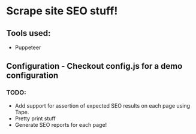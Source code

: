 # Scrape site SEO stuff!

## Tools used:
- Puppeteer

## Configuration - Checkout config.js for a demo configuration

### TODO:
- Add support for assertion of expected SEO results on each page using Tape.
- Pretty print stuff
- Generate SEO reports for each page!